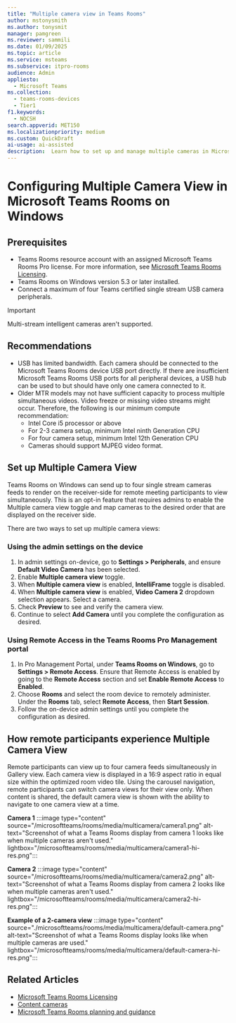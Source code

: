 ```yaml
---  
title: "Multiple camera view in Teams Rooms"  
author: mstonysmith
ms.author: tonysmit  
manager: pamgreen
ms.reviewer: sammili 
ms.date: 01/09/2025  
ms.topic: article
ms.service: msteams
ms.subservice: itpro-rooms
audience: Admin
appliesto: 
  - Microsoft Teams
ms.collection: 
  - teams-rooms-devices
  - Tier1
f1.keywords: 
  - NOCSH
search.appverid: MET150
ms.localizationpriority: medium
ms.custom: QuickDraft  
ai-usage: ai-assisted  
description:  Learn how to set up and manage multiple cameras in Microsoft Teams Rooms on Windows to provide various angles and perspectives during meetings.
---  
```


# Configuring Multiple Camera View in Microsoft Teams Rooms on Windows

## Prerequisites

- Teams Rooms resource account with an assigned Microsoft Teams Rooms Pro license. For more information, see [Microsoft Teams Rooms Licensing](/microsoftteams/rooms/rooms-licensing).
- Teams Rooms on Windows version 5.3 or later installed.
- Connect a maximum of four Teams certified single stream USB camera peripherals.

> [!IMPORTANT]
> Multi-stream intelligent cameras aren't supported.

## Recommendations

- USB has limited bandwidth. Each camera should be connected to the Microsoft Teams Rooms device USB port directly. If there are insufficient Microsoft Teams Rooms USB ports for all peripheral devices, a USB hub can be used to but should have only one camera connected to it.
- Older MTR models may not have sufficient capacity to process multiple simultaneous videos. Video freeze or missing video streams might occur. Therefore, the following is our minimum compute recommendation:
  - Intel Core i5 processor or above
  - For 2-3 camera setup, minimum Intel ninth Generation CPU
  - For four camera setup, minimum Intel 12th Generation CPU
  - Cameras should support MJPEG video format.

## Set up Multiple Camera View

Teams Rooms on Windows can send up to four single stream cameras feeds to render on the receiver-side for remote meeting participants to view simultaneously. This is an opt-in feature that requires admins to enable the Multiple camera view toggle and map cameras to the desired order that are displayed on the receiver side.

There are two ways to set up multiple camera views:

### Using the admin settings on the device

1. In admin settings on-device, go to **Settings \> Peripherals**, and ensure **Default Video Camera** has been selected.
2. Enable **Multiple camera view** toggle.
3. When **Multiple camera view** is enabled, **IntelliFrame** toggle is disabled.
4. When **Multiple camera view** is enabled, **Video Camera 2** dropdown selection appears. Select a camera.
5. Check **Preview** to see and verify the camera view.
6. Continue to select **Add Camera** until you complete the configuration as desired.

### Using Remote Access in the Teams Rooms Pro Management portal

1. In Pro Management Portal, under **Teams Rooms on Windows**, go to **Settings \> Remote Access**. Ensure that Remote Access is enabled by going to the **Remote Access** section and set **Enable Remote Access** to **Enabled**.
2. Choose **Rooms** and select the room device to remotely administer. Under the **Rooms** tab, select **Remote Access**, then **Start Session**.
3. Follow the on-device admin settings until you complete the configuration as desired.

## How remote participants experience Multiple Camera View

Remote participants can view up to four camera feeds simultaneously in Gallery view. Each camera view is displayed in a 16:9 aspect ratio in equal size within the optimized room video tile. Using the carousel navigation, remote participants can switch camera views for their view only. When content is shared, the default camera view is shown with the ability to navigate to one camera view at a time.

**Camera 1**
:::image type="content" source="/microsoftteams/rooms/media/multicamera/camera1.png" alt-text="Screenshot of what a Teams Rooms display from camera 1 looks like when multiple cameras aren't used." lightbox="/microsoftteams/rooms/media/multicamera/camera1-hi-res.png":::

**Camera 2**
:::image type="content" source="/microsoftteams/rooms/media/multicamera/camera2.png" alt-text="Screenshot of what a Teams Rooms display from camera 2 looks like when multiple cameras aren't used." lightbox="/microsoftteams/rooms/media/multicamera/camera2-hi-res.png":::

**Example of a 2-camera view**
:::image type="content" source="./microsoftteams/rooms/media/multicamera/default-camera.png" alt-text="Screenshot of what a Teams Rooms display looks like when multiple cameras are used." lightbox="/microsoftteams/rooms/media/multicamera/default-camera-hi-res.png":::

## Related Articles

- [Microsoft Teams Rooms Licensing](rooms-licensing.md)
- [Content cameras](content-camera.md?tabs=Windows)
- [Microsoft Teams Rooms planning and guidance](/microsoftteams/rooms/room-planning-guidance)
